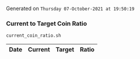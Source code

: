 Generated on `Thursday 07-October-2021 at 19:50:19`

### Current to Target Coin Ratio
`current_coin_ratio.sh`

Date|Current|Target|Ratio
---|---|---|---

